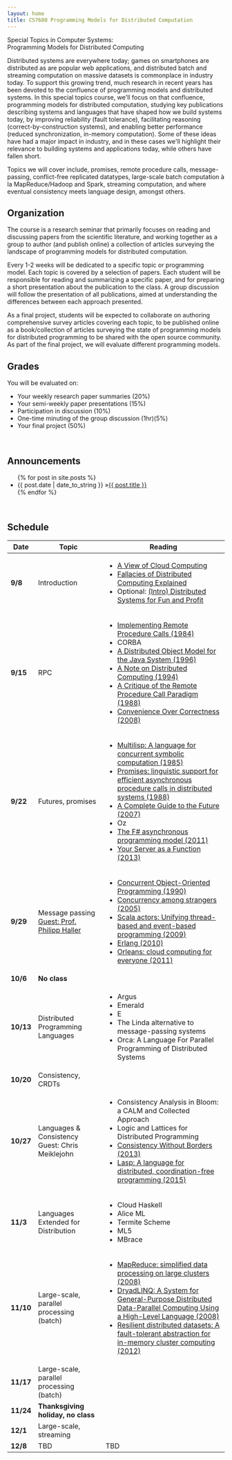 ```yaml
---
layout: home
title: CS7680 Programming Models for Distributed Computation
---
```


<div class="grey">Special Topics in Computer Systems:</div>
<div class="course-title">Programming Models for Distributed Computing</div>

Distributed systems are everywhere today; games on smartphones are distributed
as are popular web applications, and distributed batch and streaming computation
on massive datasets is commonplace in industry today. To support this growing
trend, much research in recent years has been devoted to the confluence of
programming models and distributed systems. In this special topics course, we'll
focus on that confluence, programming models for distributed computation,
studying key publications describing systems and languages that have shaped how
we build systems today, by improving reliability (fault tolerance), facilitating
reasoning (correct-by-construction systems), and enabling better performance
(reduced synchronization, in-memory computation). Some of these ideas have had a
major impact in industry, and in these cases we'll highlight their relevance to
building systems and applications today, while others have fallen short.

Topics we will cover include, promises, remote procedure calls, message-passing,
conflict-free replicated datatypes, large-scale batch computation à la
MapReduce/Hadoop and Spark, streaming computation, and where eventual
consistency meets language design, amongst others.

## Organization

The course is a research seminar that primarily focuses on reading and
discussing papers from the scientific literature, and working together as a
group to author (and publish online) a collection of articles surveying the
landscape of programming models for distributed computation.

Every 1-2 weeks will be dedicated to a specific topic or programming model. Each
topic is covered by a selection of papers. Each student will be responsible for
reading and summarizing a specific paper, and for preparing a short presentation
about the publication to the class. A group discussion will follow the
presentation of all publications, aimed at understanding the differences between
each approach presented.

As a final project, students will be expected to collaborate on authoring
comprehensive survey articles covering each topic, to be published online as a
book/collection of articles surveying the state of programming models for
distributed programming to be shared with the open source community. As part of
the final project, we will evaluate different programming models.

## Grades

You will be evaluated on:

- Your weekly research paper summaries (20%)
- Your semi-weekly paper presentations (15%)
- Participation in discussion (10%)
- One-time minuting of the group discussion (1hr)(5%)
- Your final project (50%)

<br>
<h2><i id="announcements" class="fa fa-bookmark"></i> Announcements</h2>
<ul id="blog-posts" class="posts">
  {% for post in site.posts %}
    <li><span>{{ post.date | date_to_string }} &raquo;</span><a href="{{ post.url }}">{{ post.title }}</a></li>
  {% endfor %}
</ul>

<br/>
<h2><i id="schedule" class="fa fa-calendar"></i> Schedule</h2>

<table>
  <thead>
    <tr>
      <th>Date</th>
      <th>Topic</th>
      <th>Reading</th>
    </tr>
  </thead>
  <tbody>
    <tr>
      <td><strong>9/8</strong></td>
      <td>Introduction</td>
      <td>
        <ul>
          <li><a href="https://scholar.google.com/scholar?cluster=9759286599132405476&hl=en&as_sdt=0,22">A View of Cloud Computing</a></li>
          <li><a href="http://www.rgoarchitects.com/Files/fallacies.pdf">Fallacies of Distributed Computing Explained</a></li>
          <li>Optional: <a href="http://book.mixu.net/distsys/intro.html">(Intro) Distributed Systems for Fun and Profit</a></li>
        </ul>
      </td>
    </tr>
    <tr>
      <td><strong>9/15</strong></td>
      <td>RPC</td>
      <td>
        <ul>
          <li><a href="https://scholar.google.com/scholar?cluster=4214160207827716030&hl=en&as_sdt=0,22">Implementing Remote Procedure Calls (1984)</a></li>
          <li>CORBA</li>
          <li><a href="https://scholar.google.com/scholar?cluster=16390299333503470630&hl=en&as_sdt=0,22">A Distributed Object Model for the Java System (1996)</a></li>
          <li><a href="https://scholar.google.com/scholar?cluster=17011909832902326140&hl=en&as_sdt=0,22">A Note on Distributed Computing (1994)</a></li>
          <li><a href="https://scholar.google.com/scholar?cluster=12184308525775656698&hl=en&as_sdt=0,22">A Critique of the Remote Procedure Call Paradigm (1988)</a></li>
          <li><a href="http://steve.vinoski.net/pdf/IEEE-Convenience_Over_Correctness.pdf">Convenience Over Correctness (2008)</a></li>
        </ul>
      </td>
    </tr>
    <tr>
      <td><strong>9/22</strong></td>
      <td>Futures, promises</td>
      <td>
        <ul>
          <li><a href="https://scholar.google.com/scholar?cluster=1955556762785357880&hl=en&as_sdt=0,22">Multilisp: A language for concurrent symbolic computation (1985)</a></li>
          <li><a href="">Promises: linguistic support for efficient asynchronous procedure calls in distributed systems (1988)</a></li>
          <li><a href="https://scholar.google.com/scholar?cluster=11665674903792157498&hl=en&as_sdt=0,22">A Complete Guide to the Future (2007)</a></li>
          <li>Oz</li>
          <li><a href="https://scholar.google.com/scholar?cluster=14809811497832734817&hl=en&as_sdt=0,22">The F# asynchronous programming model (2011)</a></li>
          <li><a href="https://scholar.google.com/scholar?cluster=14922225451262628725&hl=en&as_sdt=0,22">Your Server as a Function (2013)</a></li>
        </ul>
      </td>
    </tr>
    <tr>
      <td><strong>9/29</strong></td>
      <td>Message passing <br><a href="http://www.csc.kth.se/~phaller/">Guest: Prof. Philipp Haller</a></td>
      <td>
        <ul>
          <li><a href="">Concurrent Object-Oriented Programming (1990)</a></li>
          <li><a href="https://scholar.google.com/scholar?cluster=14666648622069497741&hl=en&as_sdt=0,22">Concurrency among strangers (2005)</a></li>
          <li><a href="https://scholar.google.com/scholar?cluster=12143957832676562816&hl=en&as_sdt=0,22">Scala actors: Unifying thread-based and event-based programming (2009)</a></li>
          <li><a href="https://scholar.google.com/scholar?cluster=3661419197567070875&hl=en&as_sdt=0,22">Erlang (2010)</a></li>
          <li><a href="https://scholar.google.com/scholar?cluster=8745667089860760093&hl=en&as_sdt=0,22">Orleans: cloud computing for everyone (2011)</a></li>
        </ul>
      </td>
    </tr>
    <tr>
      <td><strong>10/6</strong></td>
      <td><strong>No class</strong></td>
      <td> </td>
    </tr>
    <tr>
      <td><strong>10/13</strong></td>
      <td>Distributed Programming Languages</td>
      <td>
        <ul>
          <li>Argus</li>
          <li>Emerald</li>
          <li>E</li>
          <li>The Linda alternative to message-passing systems</li>
          <li>Orca: A Language For Parallel Programming of Distributed Systems</li>
        </ul>
      </td>
    </tr>
    <tr>
      <td><strong>10/20</strong></td>
      <td>Consistency, CRDTs</td>
      <td> </td>
    </tr>
    <tr>
      <td><strong>10/27</strong></td>
      <td>Languages &amp; Consistency<br>Guest: Chris Meiklejohn</td>
      <td>
        <ul>
          <li>Consistency Analysis in Bloom: a CALM and Collected Approach</li>
          <li>Logic and Lattices for Distributed Programming</li>
          <li><a href="http://www.bailis.org/papers/consistency-socc2013.pdf">Consistency Without Borders (2013)</a></li>
          <li><a href="https://scholar.google.com/scholar?cluster=2826500853026939967&hl=en&as_sdt=0,22">Lasp: A language for distributed, coordination-free programming (2015)</a></li>
        </ul>
      </td>
    </tr>
    <tr>
      <td><strong>11/3</strong></td>
      <td>Languages Extended for Distribution</td>
      <td>
        <ul>
          <li>Cloud Haskell</li>
          <li>Alice ML</li>
          <li>Termite Scheme</li>
          <li>ML5</li>
          <li>MBrace</li>
        </ul>
      </td>
    </tr>
    <tr>
      <td><strong>11/10</strong></td>
      <td>Large-scale, parallel processing (batch)</td>
      <td>
        <ul>
          <li><a href="https://scholar.google.com/scholar?cluster=10940266603640308767&hl=en&as_sdt=0,22">MapReduce: simplified data processing on large clusters (2008)</a></li>
          <li><a href="https://scholar.google.com/scholar?cluster=3662601067977846800&hl=en&as_sdt=0,22">DryadLINQ: A System for General-Purpose Distributed Data-Parallel Computing Using a High-Level Language (2008)</a></li>
          <li><a href="https://scholar.google.com/scholar?cluster=12651943154484674722&hl=en&as_sdt=0,22">Resilient distributed datasets: A fault-tolerant abstraction for in-memory cluster computing (2012)</a></li>
        </ul>
      </td>
    </tr>
    <tr>
      <td><strong>11/17</strong></td>
      <td>Large-scale, parallel processing (batch)</td>
      <td></td>
    </tr>
    <tr>
      <td><strong>11/24</strong></td>
      <td><strong>Thanksgiving holiday, no class</strong></td>
      <td> </td>
    </tr>
    <tr>
      <td><strong>12/1</strong></td>
      <td>Large-scale, streaming</td>
      <td></td>
    </tr>
    <tr>
      <td><strong>12/8</strong></td>
      <td>TBD</td>
      <td>TBD</td>
    </tr>
  </tbody>
</table>
